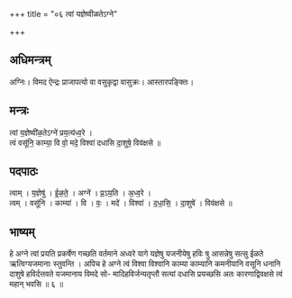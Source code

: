 +++
title = "०६ त्वां यज्ञेष्वीळतेऽग्ने"

+++
## अधिमन्त्रम्
अग्निः। विमद ऐन्द्रः प्राजापत्यो वा वसुकृद्वा वासुक्रः। आस्तारपङ्क्तिः।

## मन्त्रः
त्वां य॒ज्ञेष्वी॑ळ॒तेऽग्ने॑ प्रय॒त्य॑ध्व॒रे ।  
त्वं वसू॑नि॒ काम्या॒ वि वो॒ मदे॒ विश्वा॑ दधासि दा॒शुषे॒ विव॑क्षसे ॥

## पदपाठः
त्वाम् । य॒ज्ञेषु॑ । ई॒ळ॒ते॒ । अग्ने॑ । प्र॒ऽय॒ति । अ॒ध्व॒रे ।  
त्वम् । वसू॑नि । काम्या॑ । वि । वः॒ । मदे॑ । विश्वा॑ । द॒धा॒सि॒ । दा॒शुषे॑ । विव॑क्षसे ॥

## भाष्यम्
हे अग्ने त्वां प्रयति प्रकर्षेण गच्छति वर्तमाने अध्वरे यागे यज्ञेषु यजनीयेषु हविः षु आसन्नेषु सत्सु ईळते ऋत्विग्यजमानाः स्तुवन्ति । अपिच हे अग्ने त्वं विश्वा विश्वानि काम्या काम्यानि कमनीयानि वसूनि धनानि दाशुषे हविर्दत्तवते यजमानाय विमदे सो- मादिहविर्जन्यतृप्तौ सत्यां दधासि प्रयच्छसि अतः कारणाद्विवक्षसे त्वं महान् भवसि ॥ ६ ॥